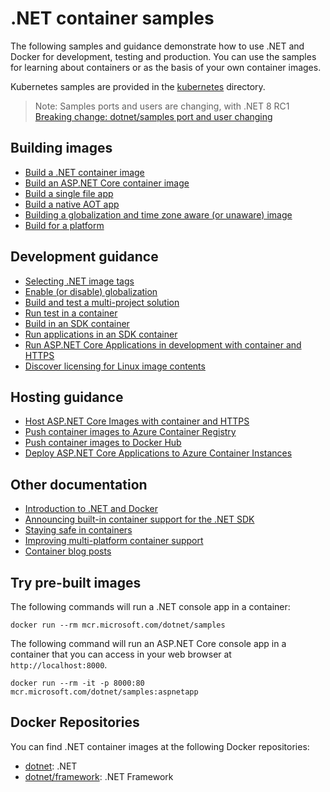 # .NET container samples

The following samples and guidance demonstrate how to use .NET and Docker for development, testing and production. You can use the samples for learning about containers or as the basis of your own container images.

Kubernetes samples are provided in the [kubernetes](kubernetes/README.md) directory.

> Note: Samples ports and users are changing, with .NET 8 RC1 <br>
> [Breaking change: dotnet/samples port and user changing](https://github.com/dotnet/dotnet-docker/discussions/4764)

## Building images

* [Build a .NET container image](dotnetapp/README.md)
* [Build an ASP.NET Core container image](aspnetapp/README.md)
* [Build a single file app](releasesapp/README.md)
* [Build a native AOT app](releasesapi/README.md)
* [Building a globalization and time zone aware (or unaware) image](globalapp/README.md)
* [Build for a platform](build-for-a-platform.md)

## Development guidance

* [Selecting .NET image tags](../documentation/supported-tags.md)
* [Enable (or disable) globalization](enable-globalization.md)
* [Build and test a multi-project solution](complexapp/README.md)
* [Run test in a container](run-tests-in-sdk-container.md)
* [Build in an SDK container](build-in-sdk-container.md)
* [Run applications in an SDK container](run-in-sdk-container.md)
* [Run ASP.NET Core Applications in development with container and HTTPS](run-aspnetcore-https-development.md)
* [Discover licensing for Linux image contents](https://github.com/dotnet/dotnet-docker/blob/main/documentation/image-artifact-details.md)

## Hosting guidance

* [Host ASP.NET Core Images with container and HTTPS](host-aspnetcore-https.md)
* [Push container images to Azure Container Registry](push-image-to-acr.md)
* [Push container images to Docker Hub](push-image-to-dockerhub.md)
* [Deploy ASP.NET Core Applications to Azure Container Instances](deploy-container-to-aci.md)

## Other documentation

* [Introduction to .NET and Docker](https://learn.microsoft.com/dotnet/core/docker/)
* [Announcing built-in container support for the .NET SDK](https://devblogs.microsoft.com/dotnet/announcing-builtin-container-support-for-the-dotnet-sdk/)
* [Staying safe in containers](https://devblogs.microsoft.com/dotnet/staying-safe-with-dotnet-containers/)
* [Improving multi-platform container support](https://devblogs.microsoft.com/dotnet/improving-multiplatform-container-support/)
* [Container blog posts](https://devblogs.microsoft.com/dotnet/category/containers/)

## Try pre-built images

The following commands will run a .NET console app in a container:

```console
docker run --rm mcr.microsoft.com/dotnet/samples
```

The following command will run an ASP.NET Core console app in a container that you can access in your web browser at `http://localhost:8000`.

```console
docker run --rm -it -p 8000:80 mcr.microsoft.com/dotnet/samples:aspnetapp
```

## Docker Repositories

You can find .NET container images at the following Docker repositories:

* [dotnet](https://hub.docker.com/_/microsoft-dotnet/): .NET
* [dotnet/framework](https://hub.docker.com/_/microsoft-dotnet-framework/): .NET Framework
